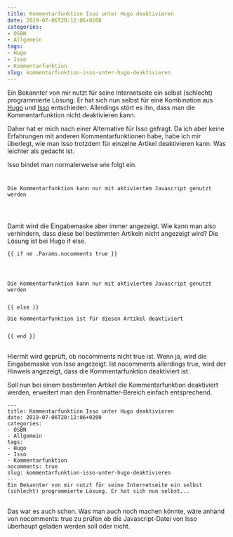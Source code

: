 ```yaml
---
title: Kommentarfunktion Isso unter Hugo deaktivieren
date: 2019-07-06T20:12:06+0200
categories:
- OSBN
- Allgemein
tags:
- Hugo
- Isso
- Kommentarfunktion
slug: kommentarfunktion-isso-unter-hugo-deaktivieren
---
```

Ein Bekannter von mir nutzt für seine Internetseite ein selbst (schlecht) programmierte Lösung. Er hat sich nun selbst für eine Kombination aus [Hugo](https://gohugo.io/) und [Isso](https://github.com/posativ/isso) entschieden. Allerdings stört es ihn, dass man die Kommentarfunktion nicht deaktivieren kann. 

Daher hat er mich nach einer Alternative für Isso gefragt. Da ich aber keine Erfahrungen mit anderen Kommentarfunktionen habe, habe ich mir überlegt, wie man Isso trotzdem für einzelne Artikel deaktivieren kann. Was leichter als gedacht ist.

Isso bindet man normalerweise wie folgt ein.

<pre class="line-numbers language-bash" style="white-space:pre-wrap;">
<code class="language-bash"><section id="isso-thread" data-title="Fryboyter.de um Suchfunktion erweitert"></section>
<noscript><p>Die Kommentarfunktion kann nur mit aktiviertem Javascript genutzt werden</p></noscript>
</code>
</pre>

Damit wird die Eingabemaske aber immer angezeigt. Wie kann man also verhindern, dass diese bei bestimmten Artikeln nicht angezeigt wird? Die Lösung ist bei Hugo if else.

<pre class="line-numbers language-bash" style="white-space:pre-wrap;">
<code class="language-bash">{{ if ne .Params.nocomments true }}
    <section id="isso-thread" data-title="{{ .Title }}"></section>
                        <noscript><p>Die Kommentarfunktion kann nur mit aktiviertem Javascript genutzt werden</p></noscript>
{{ else }}
<p>Die Kommentarfunktion ist für diesen Artikel deaktiviert</p>
{{ end }}
</code>
</pre>

Hiermit wird geprüft, ob nocomments nicht true ist. Wenn ja, wird die Eingabemaske von Isso angezeigt. Ist nocomments allerdings true, wird der Hinweis angezeigt, dass die Kommentarfunktion deaktiviert ist.

Soll nun bei einem bestimmten Artikel die Kommentarfunktion deaktiviert werden, erweitert man den Frontmatter-Bereich einfach entsprechend.

<pre class="line-numbers language-bash" style="white-space:pre-wrap;">
<code class="language-bash">---
title: Kommentarfunktion Isso unter Hugo deaktivieren
date: 2019-07-06T20:12:06+0200
categories:
- OSBN
- Allgemein
tags:
- Hugo
- Isso
- Kommentarfunktion
nocomments: true
slug: kommentarfunktion-isso-unter-hugo-deaktivieren
---
Ein Bekannter von mir nutzt für seine Internetseite ein selbst (schlecht) programmierte Lösung. Er hat sich nun selbst...
</code>
</pre>

Das war es auch schon. Was man auch noch machen könnte, wäre anhand von nocomments: true zu prüfen ob die Javascript-Datei von Isso überhaupt geladen werden soll oder nicht.
